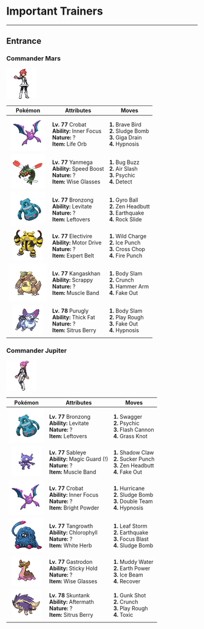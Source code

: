 # Important Trainers


---

## Entrance

### Commander Mars

![Commander Mars](../../assets/important_trainers/mars.png)

| Pokémon | Attributes | Moves |
|:-------:|------------|-------|
| ![Crobat](../../assets/sprites/crobat/front.gif) | **Lv. 77** Crobat<br>**Ability:** Inner Focus<br>**Nature:** ?<br>**Item:** Life Orb | **1.** Brave Bird<br>**2.** Sludge Bomb<br>**3.** Giga Drain<br>**4.** Hypnosis |
| ![Yanmega](../../assets/sprites/yanmega/front.gif) | **Lv. 77** Yanmega<br>**Ability:** Speed Boost<br>**Nature:** ?<br>**Item:** Wise Glasses | **1.** Bug Buzz<br>**2.** Air Slash<br>**3.** Psychic<br>**4.** Detect |
| ![Bronzong](../../assets/sprites/bronzong/front.gif) | **Lv. 77** Bronzong<br>**Ability:** Levitate<br>**Nature:** ?<br>**Item:** Leftovers | **1.** Gyro Ball<br>**2.** Zen Headbutt<br>**3.** Earthquake<br>**4.** Rock Slide |
| ![Electivire](../../assets/sprites/electivire/front.gif) | **Lv. 77** Electivire<br>**Ability:** Motor Drive<br>**Nature:** ?<br>**Item:** Expert Belt | **1.** Wild Charge<br>**2.** Ice Punch<br>**3.** Cross Chop<br>**4.** Fire Punch |
| ![Kangaskhan](../../assets/sprites/kangaskhan/front.gif) | **Lv. 77** Kangaskhan<br>**Ability:** Scrappy<br>**Nature:** ?<br>**Item:** Muscle Band | **1.** Body Slam<br>**2.** Crunch<br>**3.** Hammer Arm<br>**4.** Fake Out |
| ![Purugly](../../assets/sprites/purugly/front.gif) | **Lv. 78** Purugly<br>**Ability:** Thick Fat<br>**Nature:** ?<br>**Item:** Sitrus Berry | **1.** Body Slam<br>**2.** Play Rough<br>**3.** Fake Out<br>**4.** Hypnosis |


### Commander Jupiter

![Commander Jupiter](../../assets/important_trainers/jupiter.png)

| Pokémon | Attributes | Moves |
|:-------:|------------|-------|
| ![Bronzong](../../assets/sprites/bronzong/front.gif) | **Lv. 77** Bronzong<br>**Ability:** Levitate<br>**Nature:** ?<br>**Item:** Leftovers | **1.** Swagger<br>**2.** Psychic<br>**3.** Flash Cannon<br>**4.** Grass Knot |
| ![Sableye](../../assets/sprites/sableye/front.gif) | **Lv. 77** Sableye<br>**Ability:** Magic Guard (!)<br>**Nature:** ?<br>**Item:** Muscle Band | **1.** Shadow Claw<br>**2.** Sucker Punch<br>**3.** Zen Headbutt<br>**4.** Fake Out |
| ![Crobat](../../assets/sprites/crobat/front.gif) | **Lv. 77** Crobat<br>**Ability:** Inner Focus<br>**Nature:** ?<br>**Item:** Bright Powder | **1.** Hurricane<br>**2.** Sludge Bomb<br>**3.** Double Team<br>**4.** Hypnosis |
| ![Tangrowth](../../assets/sprites/tangrowth/front.gif) | **Lv. 77** Tangrowth<br>**Ability:** Chlorophyll<br>**Nature:** ?<br>**Item:** White Herb | **1.** Leaf Storm<br>**2.** Earthquake<br>**3.** Focus Blast<br>**4.** Sludge Bomb |
| ![Gastrodon](../../assets/sprites/gastrodon/front.gif) | **Lv. 77** Gastrodon<br>**Ability:** Sticky Hold<br>**Nature:** ?<br>**Item:** Wise Glasses | **1.** Muddy Water<br>**2.** Earth Power<br>**3.** Ice Beam<br>**4.** Recover |
| ![Skuntank](../../assets/sprites/skuntank/front.gif) | **Lv. 78** Skuntank<br>**Ability:** Aftermath<br>**Nature:** ?<br>**Item:** Sitrus Berry | **1.** Gunk Shot<br>**2.** Crunch<br>**3.** Play Rough<br>**4.** Toxic |


